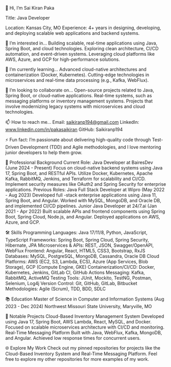 
👋 Hi, I’m Sai Kiran Paka

Title: Java Developer

Location: Kansas City, MO
Experience: 4+ years in designing, developing, and deploying scalable web applications and backend systems.

👀 I’m interested in...
Building scalable, real-time applications using Java, Spring Boot, and cloud technologies.
Exploring clean architecture, CI/CD automation, and event-driven systems.
Leveraging cloud platforms like AWS, Azure, and GCP for high-performance solutions.

🌱 I’m currently learning...
Advanced cloud-native architectures and containerization (Docker, Kubernetes).
Cutting-edge technologies in microservices and real-time data processing (e.g., Kafka, WebFlux).

💞️ I’m looking to collaborate on...
Open-source projects related to Java, Spring Boot, or cloud-native applications.
Real-time systems, such as messaging platforms or inventory management systems.
Projects that involve modernizing legacy systems with microservices and cloud technologies.

📫 How to reach me...
Email: saikiranp194@gmail.com
LinkedIn: www.linkedin.com/in/pakasaikiran
GitHub: Saikiranp194

⚡ Fun fact: I’m passionate about delivering high-quality code through Test-Driven Development (TDD) and Agile methodologies, and I love mentoring junior developers to help them grow.

🚀 Professional Background
Current Role: Java Developer at BairesDev (June 2024 - Present)
Focus on cloud-native backend systems using Java 17, Spring Boot, and RESTful APIs.
Utilize Docker, Kubernetes, Apache Kafka, RabbitMQ, Jenkins, and Terraform for scalability and CI/CD.
Implement security measures like OAuth2 and Spring Security for enterprise applications.
Previous Roles:
Java Full Stack Developer at Wipro (May 2022 - Aug 2023)
Developed full -stack enterprise applications using Java 11, Spring Boot, and Angular.
Worked with MySQL, MongoDB, and Oracle DB, and implemented CI/CD pipelines.
Junior Java Developer at 24/7.ai (Jan 2021 - Apr 2022)
Built scalable APIs and frontend components using Spring Boot, Spring Cloud, Node.js, and Angular.
Deployed applications on AWS, Azure, and GCP.

🛠️ Skills
Programming Languages: Java 17/11/8, Python, JavaScript, TypeScript
Frameworks: Spring Boot, Spring Cloud, Spring Security, Hibernate, JPA
Microservices & APIs: REST, JSON, Swagger/OpenAPI, WebFlux
Frontend: Angular, React, HTML5, CSS3, Bootstrap, RxJS
Databases: MySQL, PostgreSQL, MongoDB, Cassandra, Oracle DB
Cloud Platforms: AWS (EC2, S3, Lambda, ECS), Azure (App Services, Blob Storage), GCP (Compute Engine, GKE)
Containerization/CI/CD: Docker, Kubernetes, Jenkins, GitLab CI, GitHub Actions
Messaging: Kafka, RabbitMQ, ActiveMQ
Testing Tools: JUnit, Mockito, TestNG, Postman, Selenium, Log4j
Version Control: Git, GitHub, GitLab, Bitbucket
Methodologies: Agile (Scrum), TDD, BDD, SDLC

📚 Education
Master of Science in Computer and Information Systems (Aug 2023 - Dec 2024)
Northwest Missouri State University, Maryville, MO

🎯 Notable Projects
Cloud-Based Inventory Management System
Developed using Java 17, Spring Boot, AWS Lambda, React, MySQL, and Docker.
Focused on scalable microservices architecture with CI/CD and monitoring.
Real-Time Messaging Platform
Built with Java, WebFlux, Kafka, MongoDB, and Angular.
Achieved low response times for concurrent users.

🌐 Explore My Work
Check out my pinned repositories for projects like the Cloud-Based Inventory System and Real-Time Messaging Platform.
Feel free to explore my other repositories for more examples of my work.
